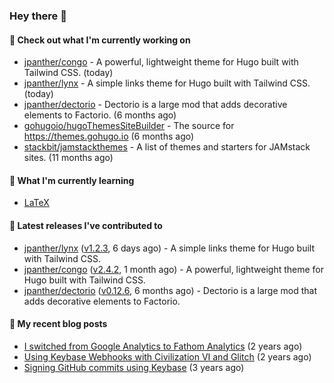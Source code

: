 ### Hey there 👋

#### 👷 Check out what I'm currently working on

- [jpanther/congo](https://github.com/jpanther/congo) - A powerful, lightweight theme for Hugo built with Tailwind CSS. (today)
- [jpanther/lynx](https://github.com/jpanther/lynx) - A simple links theme for Hugo built with Tailwind CSS. (today)
- [jpanther/dectorio](https://github.com/jpanther/dectorio) - Dectorio is a large mod that adds decorative elements to Factorio. (6 months ago)
- [gohugoio/hugoThemesSiteBuilder](https://github.com/gohugoio/hugoThemesSiteBuilder) - The source for https://themes.gohugo.io (6 months ago)
- [stackbit/jamstackthemes](https://github.com/stackbit/jamstackthemes) - A list of themes and starters for JAMstack sites. (11 months ago)

#### 🌱 What I'm currently learning
- [LaTeX](https://www.latex-project.org)

#### 🔭 Latest releases I've contributed to

- [jpanther/lynx](https://github.com/jpanther/lynx) ([v1.2.3](https://github.com/jpanther/lynx/releases/tag/v1.2.3), 6 days ago) - A simple links theme for Hugo built with Tailwind CSS.
- [jpanther/congo](https://github.com/jpanther/congo) ([v2.4.2](https://github.com/jpanther/congo/releases/tag/v2.4.2), 1 month ago) - A powerful, lightweight theme for Hugo built with Tailwind CSS.
- [jpanther/dectorio](https://github.com/jpanther/dectorio) ([v0.12.6](https://github.com/jpanther/dectorio/releases/tag/v0.12.6), 6 months ago) - Dectorio is a large mod that adds decorative elements to Factorio.

#### 📜 My recent blog posts

- [I switched from Google Analytics to Fathom Analytics](https://jamespanther.com/writings/i-switched-from-google-analytics-to-fathom-analytics/) (2 years ago)
- [Using Keybase Webhooks with Civilization VI and Glitch](https://jamespanther.com/writings/using-keybase-webhooks-with-civilization-vi/) (2 years ago)
- [Signing GitHub commits using Keybase](https://jamespanther.com/writings/signing-github-commits-using-keybase/) (3 years ago)
